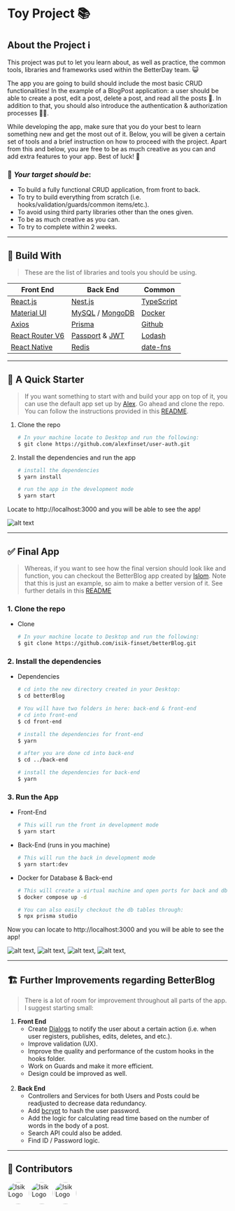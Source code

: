 # Toy Project 📚

## About the Project ℹ️

This project was put to let you learn about, as well as practice, the common tools, libraries and frameworks used within the BetterDay team. 😺

The app you are going to build should include the most basic CRUD functionalities! In the example of a BlogPost application: a user should be able to create a post, edit a post, delete a post, and read all the posts 👀. In addition to that, you should also introduce the authentication & authorization processes 🤦‍♂️. 

While developing the app, make sure that you do your best to learn something new and get the most out of it. Below, you will be given a certain set of tools and a brief instruction on how to proceed with the project. Apart from this and below, you are free to be as much creative as you can and add extra features to your app. Best of luck! 💪

### 🚩 *Your target should be*: 

* To build a fully functional CRUD application, from front to back.
* To try to build everything from scratch (i.e. hooks/validation/guards/common items/etc.).
* To avoid using third party libraries other than the ones given.
* To be as much creative as you can.
* To try to complete within 2 weeks.

***

## 🧰 Build With
> These are the list of libraries and tools you should be using.

<p align="center">

|Front End|Back End|Common|
|---------|---------|-----|
|[React.js](https://reactjs.org/) |[Nest.js](https://nestjs.com/)|[TypeScript](https://www.typescriptlang.org/)|
|[Material UI](https://mui.com/)|[MySQL](https://www.mysql.com/) / [MongoDB](https://www.mongodb.com/)|[Docker](https://www.docker.com/)|
|[Axios](https://axios-http.com/docs/intro)|[Prisma](https://www.prisma.io/)|[Github](https://github.com/)|
|[React Router V6](https://reactrouter.com/)|[Passport](https://www.passportjs.org/) & [JWT](https://jwt.io/)|[Lodash](https://lodash.com/)|
|[React Native](https://reactnative.dev/)|[Redis](https://redis.io/)|[date-fns](https://date-fns.org/)|

</p>

***

## 🦴 A Quick Starter
> If you want something to start with and build your app on top of it, you can use the default app set up by [Alex](https://github.com/alexfinset). Go ahead and clone the repo. You can follow the instructions provided in this [README](https://github.com/alexfinset/user-auth#readme).

1. Clone the repo
   ```bash
   # In your machine locate to Desktop and run the following:
   $ git clone https://github.com/alexfinset/user-auth.git
   ```
2. Install the dependencies and run the app
   ```bash
   # install the dependencies
   $ yarn install

   # run the app in the development mode
   $ yarn start

   ```
Locate to http://localhost:3000 and you will be able to see the app! 

![alt text](https://github.com/isik-finset/toy-project/blob/main/assets/template.png?raw=true)

***

## ✅ Final App
> Whereas, if you want to see how the final version should look like and function, you can checkout the BetterBlog app created by [Islom](https://github.com/isik-finset). Note that this is just an example, so aim to make a better version of it. See further details in this [README](https://github.com/isik-finset/betterBlog/blob/master/README.md)

### 1. Clone the repo
* Clone
    ```bash
    # In your machine locate to Desktop and run the following:
    $ git clone https://github.com/isik-finset/betterBlog.git
    ```
### 2. Install the dependencies
* Dependencies
    ```bash
    # cd into the new directory created in your Desktop:
    $ cd betterBlog

    # You will have two folders in here: back-end & front-end
    # cd into front-end
    $ cd front-end

    # install the dependencies for front-end
    $ yarn

    # after you are done cd into back-end
    $ cd ../back-end

    # install the dependencies for back-end
    $ yarn
    ```
### 3. Run the App
* Front-End
   ```bash
   # This will run the front in development mode
   $ yarn start
   ```
* Back-End (runs in you machine)
   ```bash
   # This will run the back in development mode
   $ yarn start:dev
   ``` 
* Docker for Database & Back-end
   ```bash
   # This will create a virtual machine and open ports for back and db
   $ docker compose up -d

   # You can also easily checkout the db tables through:
   $ npx prisma studio
   ```
Now you can locate to http://localhost:3000 and you will be able to see the app!
 
![alt text](https://github.com/isik-finset/toy-project/blob/main/assets/home.png?raw=true),
![alt text](https://github.com/isik-finset/toy-project/blob/main/assets/read.png?raw=true),
![alt text](https://github.com/isik-finset/toy-project/blob/main/assets/login.png?raw=true),
![alt text](https://github.com/isik-finset/toy-project/blob/main/assets/write.png?raw=true),

***

## 🏗️ Further Improvements regarding BetterBlog
> There is a lot of room for improvement throughout all parts of the app. I suggest starting small: 

1. **Front End**
   * Create [Dialogs](https://mui.com/components/dialogs/) to notify the user about a certain action (i.e. when user registers, publishes, edits, deletes, and etc.).
   * Improve validation (UX).
   * Improve the quality and performance of the custom hooks in the hooks folder.
   * Work on Guards and make it more efficient.
   * Design could be improved as well.
<br></br>
2. **Back End**
   * Controllers and Services for both Users and Posts could be readjusted to decrease data redundancy.
   * Add [bcrypt](https://www.npmjs.com/package/bcrypt) to hash the user password.
   * Add the logic for calculating read time based on the number of words in the body of a post.
   * Search API could also be added.
   * Find ID / Password logic.


***

## 👷 Contributors
<a href="https://github.com/isik-finset" target="blank"><img src="https://avatars.githubusercontent.com/u/97070258?v=4" width="50" alt="Isik Logo" style="border-radius:50%" /></a>
<a href="https://github.com/alexfinset" target="blank"><img src="https://avatars.githubusercontent.com/u/86999057?v=4" width="50" alt="Isik Logo" style="border-radius:50%" /></a>
<a href="https://github.com/jaeyong-gitple" target="blank"><img src="https://avatars.githubusercontent.com/u/995776?v=4" width="50" alt="Isik Logo" style="border-radius:50%" /></a>
